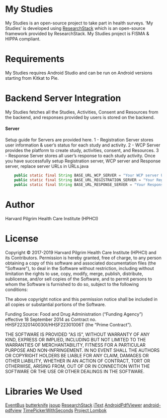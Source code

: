 # My Studies
My Studies is an open-source project to take part in health surveys. ‘My Studies’ is developed using [ResearchStack](https://github.com/ResearchStack/ResearchStack) which is an open-source framework provided by ResearchStack.
My Studies project is FISMA & HIPPA compliant.
# Requirements
My Studies requires Android Studio and can be run on Android versions starting from Kitkat to Pie.
# Backend Server Integration
My Studies fetches all the Studies, Activities, Consent and Resources from the backend, and responses provided by users is stored on the backend.
#### Server
Setup guide for Servers are provided here.
1 - Registration Server stores user information & user’s status for each study and activity.
2 - WCP Server provides the platform to create study, activities, consent, and Resources.
3 - Response Server stores all user’s response to each study activity.
Once you have successfully setup Registration server, WCP server and Response server, replace server URLs in URLs.java
```java
    public static final String BASE_URL_WCP_SERVER = "Your WCP server URL";
    public static final String BASE_URL_REGISTRATION_SERVER = "Your Registration server URL";
    public static final String BASE_URL_RESPONSE_SERVER = "Your Response server URL";
```

# Author
Harvard Pilgrim Health Care Institute (HPHCI)
# License
Copyright © 2017-2019 Harvard Pilgrim Health Care Institute (HPHCI) and its Contributors.
Permission is hereby granted, free of charge, to any person obtaining a copy of this software and
associated documentation files (the "Software"), to deal in the Software without restriction, including
without limitation the rights to use, copy, modify, merge, publish, distribute, sublicense, and/or sell copies of the Software, and to permit persons to whom the Software is furnished to do so, subject to the following conditions:

The above copyright notice and this permission notice shall be included in all copies or substantial
portions of the Software.

Funding Source: Food and Drug Administration (“Funding Agency”) effective 18 September 2014 as Contract no. HHSF22320140030I/HHSF22301006T (the “Prime Contract”).

THE SOFTWARE IS PROVIDED "AS IS", WITHOUT WARRANTY OF ANY KIND, EXPRESS OR
IMPLIED, INCLUDING BUT NOT LIMITED TO THE WARRANTIES OF MERCHANTABILITY,
FITNESS FOR A PARTICULAR PURPOSE AND NON-INFRINGEMENT. IN NO EVENT SHALL
THE AUTHORS OR COPYRIGHT HOLDERS BE LIABLE FOR ANY CLAIM, DAMAGES OR
OTHER LIABILITY, WHETHER IN AN ACTION OF CONTRACT, TORT OR OTHERWISE,
ARISING FROM, OUT OF OR IN CONNECTION WITH THE SOFTWARE OR THE USE OR
OTHER DEALINGS IN THE SOFTWARE.

# Libraries We Used
[EventBus](https://github.com/greenrobot/EventBus)
[butterknife](https://github.com/JakeWharton/butterknife)
[jsoup](https://mvnrepository.com/artifact/org.jsoup/jsoup/1.9.2)
[ResearchStack](https://github.com/ResearchStack/ResearchStack)
[iText](https://github.com/itext/itextpdf/releases/tag/5.5.10)
[AndroidPdfViewer](https://github.com/barteksc/AndroidPdfViewer)
[android-pdfview](https://github.com/JoanZapata/android-pdfview)
[TimePickerWithSeconds](https://github.com/IvanKovac/TimePickerWithSeconds)
[Project Lombok](https://mvnrepository.com/artifact/org.projectlombok/lombok/1.14.8)



